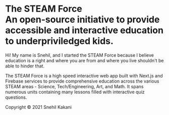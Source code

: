# The STEAM Force <br /> An open-source initiative to provide accessible and interactive education to underpriviledged kids.

Hi! My name is Snehil, and I started the STEAM Force because I believe education is a right and where you are from and where you live shouldn't be able to hinder that.

The STEAM Force is a high speed interactive web app built with Next.js and Firebase services to provide comprehensive education across the various STEAM areas - Science, Tech/Engineering, Art, and Math. It spans numerous units containing many lessons filled with interactive quiz questions.


Copyright © 2021 Snehil Kakani